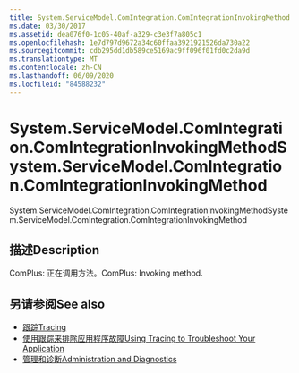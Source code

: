 ```yaml
---
title: System.ServiceModel.ComIntegration.ComIntegrationInvokingMethod
ms.date: 03/30/2017
ms.assetid: dea076f0-1c05-40af-a329-c3e3f7a805c1
ms.openlocfilehash: 1e7d797d9672a34c60ffaa3921921526da730a22
ms.sourcegitcommit: cdb295dd1db589ce5169ac9ff096f01fd0c2da9d
ms.translationtype: MT
ms.contentlocale: zh-CN
ms.lasthandoff: 06/09/2020
ms.locfileid: "84588232"
---
```

# <a name="systemservicemodelcomintegrationcomintegrationinvokingmethod"></a><span data-ttu-id="6c905-102">System.ServiceModel.ComIntegration.ComIntegrationInvokingMethod</span><span class="sxs-lookup"><span data-stu-id="6c905-102">System.ServiceModel.ComIntegration.ComIntegrationInvokingMethod</span></span>
<span data-ttu-id="6c905-103">System.ServiceModel.ComIntegration.ComIntegrationInvokingMethod</span><span class="sxs-lookup"><span data-stu-id="6c905-103">System.ServiceModel.ComIntegration.ComIntegrationInvokingMethod</span></span>  
  
## <a name="description"></a><span data-ttu-id="6c905-104">描述</span><span class="sxs-lookup"><span data-stu-id="6c905-104">Description</span></span>  
 <span data-ttu-id="6c905-105">ComPlus: 正在调用方法。</span><span class="sxs-lookup"><span data-stu-id="6c905-105">ComPlus: Invoking method.</span></span>  
  
## <a name="see-also"></a><span data-ttu-id="6c905-106">另请参阅</span><span class="sxs-lookup"><span data-stu-id="6c905-106">See also</span></span>

- [<span data-ttu-id="6c905-107">跟踪</span><span class="sxs-lookup"><span data-stu-id="6c905-107">Tracing</span></span>](index.md)
- [<span data-ttu-id="6c905-108">使用跟踪来排除应用程序故障</span><span class="sxs-lookup"><span data-stu-id="6c905-108">Using Tracing to Troubleshoot Your Application</span></span>](using-tracing-to-troubleshoot-your-application.md)
- [<span data-ttu-id="6c905-109">管理和诊断</span><span class="sxs-lookup"><span data-stu-id="6c905-109">Administration and Diagnostics</span></span>](../index.md)
